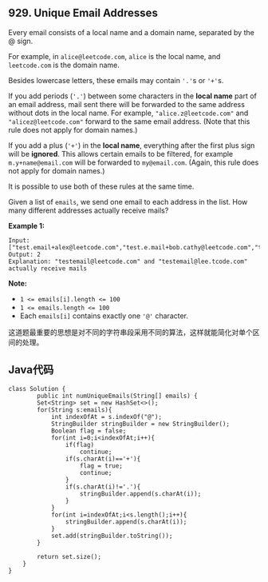 ## 929. Unique Email Addresses

Every email consists of a local name and a domain name, separated by the @ sign.

For example, in `alice@leetcode.com`, `alice` is the local name, and `leetcode.com` is the domain name.

Besides lowercase letters, these emails may contain `'.'`s or `'+'`s.

If you add periods (`'.'`) between some characters in the **local name** part of an email address, mail sent there will be forwarded to the same address without dots in the local name.  For example, `"alice.z@leetcode.com"` and `"alicez@leetcode.com"` forward to the same email address.  (Note that this rule does not apply for domain names.)

If you add a plus (`'+'`) in the **local name**, everything after the first plus sign will be **ignored**. This allows certain emails to be filtered, for example `m.y+name@email.com` will be forwarded to `my@email.com`.  (Again, this rule does not apply for domain names.)

It is possible to use both of these rules at the same time.

Given a list of `emails`, we send one email to each address in the list.  How many different addresses actually receive mails? 

**Example 1:**

```
Input: ["test.email+alex@leetcode.com","test.e.mail+bob.cathy@leetcode.com","testemail+david@lee.tcode.com"]
Output: 2
Explanation: "testemail@leetcode.com" and "testemail@lee.tcode.com" actually receive mails
```

**Note:**

- `1 <= emails[i].length <= 100`
- `1 <= emails.length <= 100`
- Each `emails[i]` contains exactly one `'@'` character.

这道题最重要的思想是对不同的字符串段采用不同的算法，这样就能简化对单个区间的处理。

## Java代码

```
class Solution {
        public int numUniqueEmails(String[] emails) {
        Set<String> set = new HashSet<>();
        for(String s:emails){
            int indexOfAt = s.indexOf("@");
            StringBuilder stringBuilder = new StringBuilder();
            Boolean flag = false;
            for(int i=0;i<indexOfAt;i++){
                if(flag)
                    continue;
                if(s.charAt(i)=='+'){
                    flag = true;
                    continue;
                }
                if(s.charAt(i)!='.'){
                    stringBuilder.append(s.charAt(i));
                }
            }
            for(int i=indexOfAt;i<s.length();i++){
                stringBuilder.append(s.charAt(i));
            }
            set.add(stringBuilder.toString());
        }

        return set.size();
    }
}
```